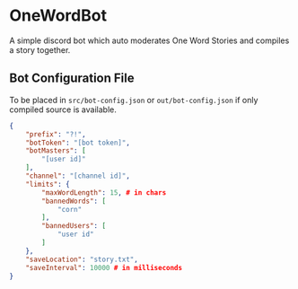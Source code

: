 # OneWordBot

A simple discord bot which auto moderates One Word Stories and compiles a story together.

## Bot Configuration File

To be placed in `src/bot-config.json` or `out/bot-config.json` if only compiled source is available.

```JSON
{
    "prefix": "?!",
    "botToken": "[bot token]",
    "botMasters": [
        "[user id]"
    ],
    "channel": "[channel id]",
    "limits": {
        "maxWordLength": 15, # in chars
        "bannedWords": [
            "corn"
        ],
        "bannedUsers": [
            "user id"
        ]
    },
    "saveLocation": "story.txt",
    "saveInterval": 10000 # in milliseconds
}
```
